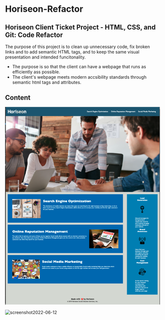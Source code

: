 # Horiseon-Refactor 

## Horiseon Client Ticket Project - HTML, CSS, and Git: Code Refactor

The purpose of this project is to clean up unnecessary code, fix broken links and to add semantic HTML tags, and to keep the same visual presentation and intended funcitonality.

- The purpose is so that the client can have a webpage that runs as efficiently ass possible.
- The client's webpage meets modern accsibility standards through semantic html tags and attributes.

## Content

![Screenshot](https://github.com/TGold90/Horiseon-Refactor/blob/main/assets/images/screenshot2022-06-12.png)

![screenshot2022-06-12](https://user-images.githubusercontent.com/104692375/173468458-f867ea7f-718d-4576-859d-d611ce4ef9b9.png)
